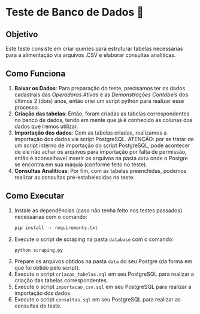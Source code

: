 # Teste de Banco de Dados 💾

## Objetivo

Este teste consiste em criar queries para estruturar tabelas necessárias para a alimentação via arquivos .CSV e elaborar consultas analíticas.

## Como Funciona

1. **Baixar os Dados**: Para preparação do teste, precisamos ter os dados cadastrais das *Operadoras Ativas* e as *Demonstrações Contábeis* dos últimos 2 (dois) anos, então criei um script python para realizar esse processo.
2. **Criação das tabelas**: Então, foram criadas as tabelas correspondentes no banco de dados, tendo em mente que já é conhecido as colunas dos dados que iremos utilizar.
4. **Importação dos dados**: Com as tabelas criadas, realizamos a importação dos dados via script PostgreSQL. ATENÇÃO: por se tratar de um script interno de importação do script PostgreSQL, pode acontecer de ele não achar os arquivos para importação por falta de permissão, então é aconselhavel inserir os arquivos na pasta `data` onde o Postgre se encontra em sua máquia (conforme feito no teste).
3. **Consultas Analíticas**: Por fim, com as tabelas preenchidas, podemos realizar as consultas pré-estabelecidas no teste.

## Como Executar

1. Instale as dependências (caso não tenha feito nos testes passados) necessárias com o comando:
    ```bash
    pip install -r requirements.txt
    ```
2. Execute o script de scraping na pasta `database` com o comando:
    ```bash
    python scraping.py
    ```
3. Prepare os arquivos obtidos na pasta `data` do seu Postgre (da forma em que foi obtido pelo script).
4. Execute o script `criacao_tabelas.sql` em seu PostgreSQL para realizar a criação das tabelas correspondentes.
5. Execute o script `importacao_csv.sql` em seu PostgreSQL para realizar a importação dos dados.
6. Execute o script `consultas.sql` em seu PostgreSQL para realizar as consultas do teste. 